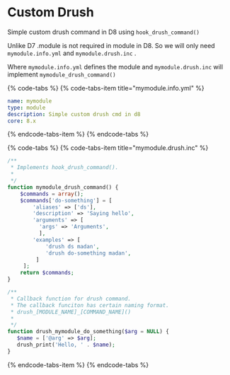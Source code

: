 # Custom Drush

Simple custom drush command in D8 using `hook_drush_command()` 

Unlike D7 .module is not required in module in D8. So we will only need `mymodule.info.yml` and `mymodule.drush.inc` .

 Where `mymodule.info.yml` defines the module and `mymodule.drush.inc` will implement `mymodule_drush_command()`

{% code-tabs %}
{% code-tabs-item title="mymodule.info.yml" %}
```yaml
name: mymodule
type: module
description: Simple custom drush cmd in d8
core: 8.x
```
{% endcode-tabs-item %}
{% endcode-tabs %}

{% code-tabs %}
{% code-tabs-item title="mymodule.drush.inc" %}
```php
/**
 * Implements hook_drush_command().
 *
 */
function mymodule_drush_command() {
    $commands = array();
    $commands['do-something'] = [
        'aliases' => ['ds'],
        'description' => 'Saying hello',
        'arguments' => [
          'args' => 'Arguments',
          ],
        'examples' => [
            'drush ds madan',
            'drush do-something madan',
         ]
     ];
    return $commands;
}

/**
 * Callback function for drush command.
 * The callback funciton has certain naming format.
 * drush_[MODULE_NAME]_[COMMAND_NAME]()
 *
 */
function drush_mymodule_do_something($arg = NULL) {
   $name = ['@arg' => $arg];
   drush_print('Hello, ' . $name);
}

```
{% endcode-tabs-item %}
{% endcode-tabs %}

